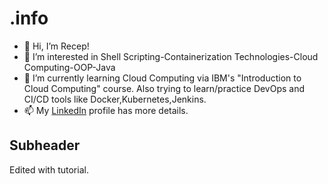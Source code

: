 # .info
- 👋 Hi, I’m Recep!
- 👀 I’m interested in Shell Scripting-Containerization Technologies-Cloud Computing-OOP-Java
- 🌱 I’m currently learning Cloud Computing via IBM's "Introduction to Cloud Computing" course. Also trying to learn/practice DevOps and CI/CD tools like Docker,Kubernetes,Jenkins.
- 📫 My [LinkedIn](https://www.linkedin.com/in/rggokmen/) profile has more details.

## Subheader


Edited with tutorial.
